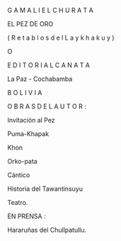 G A M A L I E L C H U R A T A

EL PEZ DE ORO

( R e t a b l o s d e l L a y k h a k u y )

O

E D I T O R I A L C A N A T A

La Paz - Cochabamba

B O L I V I A

O B R A S D E L A U T O R :

Invitación al Pez

Puma-Khapak

Khon

Orko-pata

Cántico

Historia del Tawantinsuyu

Teatro.

EN PRENSA :

Hararuñas del Chullpatullu.